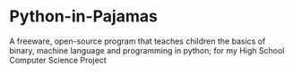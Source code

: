 # Python-in-Pajamas
A freeware, open-source program that teaches children the basics of binary, machine language and programming in python; for my High School Computer Science Project
